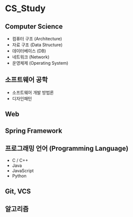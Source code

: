 # CS_Study

## Computer Science
- 컴퓨터 구조 (Architecture)
- 자료 구조 (Data Structure)
- 데이터베이스 (DB)
- 네트워크 (Network)
- 운영체제 (Operating System)

## 소프트웨어 공학
- 소프트웨어 개발 방법론
- 디자인패턴

## Web

## Spring Framework

## 프로그래밍 언어 (Programming Language)
  - C / C++
  - Java
  - JavaScript
  - Python

## Git, VCS
  
## 알고리즘
